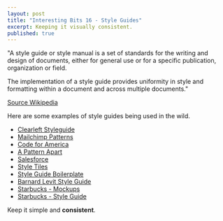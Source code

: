 ```yaml
---
layout: post
title: "Interesting Bits 16 - Style Guides"
excerpt: Keeping it visually consistent.
published: true
---  
```


"A style guide or style manual is a set of standards for the writing and design of documents, either for general use or for a specific publication, organization or field. 

The implementation of a style guide provides uniformity in style and formatting within a document and across multiple documents."

[Source Wikipedia](http://en.wikipedia.org/wiki/Style_guide)

Here are some examples of style guides being used in the wild.

- [Clearleft Styleguide](http://clearleft.com/styleguide/)
- [Mailchimp Patterns](https://ux.mailchimp.com/patterns/)
- [Code for America](http://codeforamerica.clearleft.com/)
- [A Pattern Apart](http://patterns.alistapart.com/)
- [Salesforce](http://sfdc-styleguide.herokuapp.com/)
- [Style Tiles](http://styletil.es/)
- [Style Guide Boilerplate](http://brettjankord.com/projects/style-guide-boilerplate/)
- [Barnard Levit Style Guide](http://www.barnardlevit.co.uk/style-guide)
- [Starbucks - Mockups](http://www.starbucks.com/static/reference/mockups/)
- [Starbucks - Style Guide](http://www.starbucks.com/static/reference/styleguide/)

Keep it simple and **consistent**.